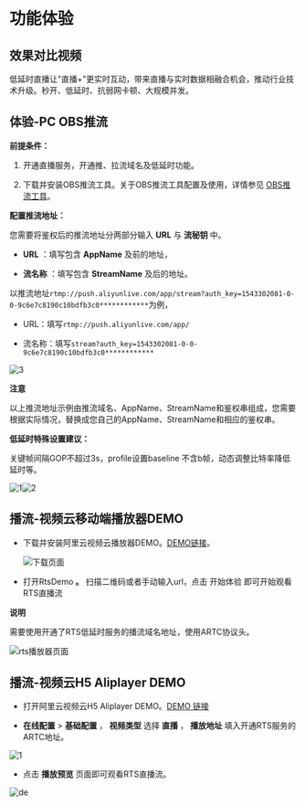 功能体验 
=========================



效果对比视频 
---------------------------

低延时直播让"直播+"更实时互动，带来直播与实时数据相融合机会，推动行业技术升级。秒开、低延时、抗弱网卡顿、大规模并发。



体验-PC OBS推流 
--------------------------------

**前提条件：** 

1. 开通直播服务，开通推、拉流域名及低延时功能。

   

2. 下载并安装OBS推流工具。关于OBS推流工具配置及使用，详情参见 [OBS推流工具](https://help.aliyun.com/document_detail/45212.html)。

   






**配置推流地址：** 

您需要将鉴权后的推流地址分两部分输入 **URL** 与 **流秘钥** 中。

* **URL** ：填写包含 **AppName** 及前的地址，

  

* **流名称** ：填写包含 **StreamName** 及后的地址。

  




以推流地址`rtmp://push.aliyunlive.com/app/stream?auth_key=1543302081-0-0-9c6e7c8190c10bdfb3c0************`为例，

* URL：填写`rtmp://push.aliyunlive.com/app/`

  

* 流名称：填写`stream?auth_key=1543302081-0-0-9c6e7c8190c10bdfb3c0************`

  






![3](//static-aliyun-doc.oss-accelerate.aliyuncs.com/assets/img/zh-CN/3859289951/p165836.png)

**注意**

以上推流地址示例由推流域名、AppName、StreamName和鉴权串组成，您需要根据实际情况，替换成您自己的AppName、StreamName和相应的鉴权串。



**低延时特殊设置建议：** 

关键帧间隔GOP不超过3s，profile设置baseline 不含b帧，动态调整比特率降低延时等。

![1](//static-aliyun-doc.oss-accelerate.aliyuncs.com/assets/img/zh-CN/8075984061/p180102.png)![2](//static-aliyun-doc.oss-accelerate.aliyuncs.com/assets/img/zh-CN/3859289951/p165839.png)

播流-视频云移动端播放器DEMO 
-------------------------------------

* 下载并安装阿里云视频云播放器DEMO。[DEMO链接](https://help.aliyun.com/document_detail/84756.html)。

  ![下载页面](//static-aliyun-doc.oss-accelerate.aliyuncs.com/assets/img/zh-CN/6665685061/p184297.png)
  




<!-- -->

* 打开RtsDemo **。** 扫描二维码或者手动输入url，点击 开始体验 即可开始观看RTS直播流

  



**说明**

需要使用开通了RTS低延时服务的播流域名地址，使用ARTC协议头。

![rts播放器页面](//static-aliyun-doc.oss-accelerate.aliyuncs.com/assets/img/zh-CN/7665685061/p184311.png)

播流-视频云H5 Aliplayer DEMO 
--------------------------------------------

* 打开阿里云视频云H5 Aliplayer DEMO。[DEMO 链接](https://player.alicdn.com/aliplayer/setting/setting.html)

  

* **在线配置** \> **基础配置** ， **视频类型** 选择 **直播** ， **播放地址** 填入开通RTS服务的ARTC地址。

  




![1](//static-aliyun-doc.oss-accelerate.aliyuncs.com/assets/img/zh-CN/6595984061/p180112.png)

* 点击 **播放预览** 页面即可观看RTS直播流。

  




![de](//static-aliyun-doc.oss-accelerate.aliyuncs.com/assets/img/zh-CN/9075984061/p180111.png)



